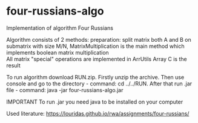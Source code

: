 # four-russians-algo
Implementation of algorithm Four Russians

Algorithm consists of 2 methods:
preparation: split matrix both A and B on submatrix with size M/N,
MatrixMultiplication is the main method which implements boolean matrix multiplication  
All matrix "special" operations are implemented in ArrUtils
Array C is the result

To run algorithm download RUN.zip. Firstly unzip the archive. Then use console and go to the directory - command: cd ../../RUN. After that run .jar file - command: java -jar four-russians-algo.jar

IMPORTANT To run .jar you need java to be installed on your computer


Used literature: https://louridas.github.io/rwa/assignments/four-russians/
